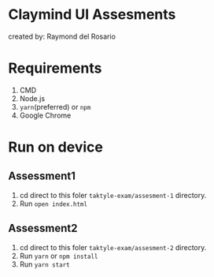 # Claymind UI Assesments

created by: Raymond del Rosario

# Requirements

1. CMD
1. Node.js
1. `yarn`(preferred) or `npm`
1. Google Chrome

# Run on device

## Assessment1

1. cd direct to this foler `taktyle-exam/assesment-1` directory.
1. Run `open index.html`

## Assessment2

1. cd direct to this foler `taktyle-exam/assesment-2` directory.
1. Run `yarn` or `npm install`
1. Run `yarn start`
